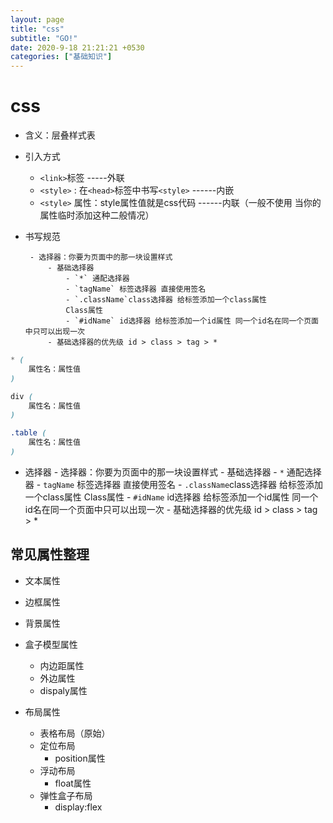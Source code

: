 ```yaml
---
layout: page
title: "css"
subtitle: "GO!"
date: 2020-9-18 21:21:21 +0530
categories: ["基础知识"]
---
```


# css

- 含义：层叠样式表
- 引入方式
    - `<link>`标签 -----外联
    - `<style>` : 在`<head>`标签中书写`<style>` ------内嵌
    - `<style>` 属性：style属性值就是css代码 ------内联（一般不使用 当你的属性临时添加这种二般情况）
- 书写规范

       - 选择器：你要为页面中的那一块设置样式
           - 基础选择器
               - `*` 通配选择器
               - `tagName` 标签选择器 直接使用签名
               - `.className`class选择器 给标签添加一个class属性
               Class属性
               - `#idName` id选择器 给标签添加一个id属性 同一个id名在同一个页面中只可以出现一次
           - 基础选择器的优先级 id > class > tag > *
```css
* (
    属性名：属性值
)

div (
    属性名：属性值
)

.table (
    属性名：属性值
)

```
- 选择器
       - 选择器：你要为页面中的那一块设置样式
           - 基础选择器
               - `*` 通配选择器
               - `tagName` 标签选择器 直接使用签名
               - `.className`class选择器 给标签添加一个class属性
               Class属性
               - `#idName` id选择器 给标签添加一个id属性 同一个id名在同一个页面中只可以出现一次
           - 基础选择器的优先级 id > class > tag > *              
         

         

## 常见属性整理

- 文本属性

- 边框属性

- 背景属性

- 盒子模型属性
     - 内边距属性
     - 外边属性
     - dispaly属性

- 布局属性
    - 表格布局（原始）
    - 定位布局
        - position属性
    - 浮动布局
        - float属性
    - 弹性盒子布局
        - display:flex